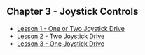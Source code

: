 ## Chapter 3 - Joystick Controls

* [Lesson 1 - One or Two Joystick Drive](https://drive.google.com/open?id=1JCyvRNf5_87S0qc6Z5Jvh5en4LLDiMlN)
* [Lesson 2 - Two Joystick Drive](https://drive.google.com/open?id=13VdugLYH9LcVZoiyAas2Kz5BCiT2A9Fu)
* [Lesson 3 - One Joystick Drive](https://drive.google.com/open?id=1NsFDzWHDKjPV-BpamnDqVj8jEsVUHR7c)
